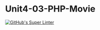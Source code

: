 # Unit4-03-PHP-Movie
[![GitHub's Super Linter](https://github.com/ICS2O-Programming-VanN/Unit4-03-PHP-Movie/workflows/GitHub's%20Super%20Linter/badge.svg)](https://github.com/ICS2O-Programming-VanN/Unit4-03-PHP-Movie/actions)
